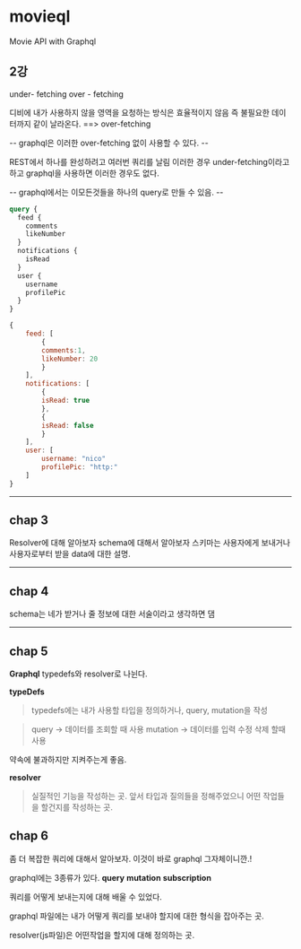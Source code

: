 # movieql

Movie API with Graphql

## 2강

under- fetching
over - fetching

디비에 내가 사용하지 않을 영역을 요청하는 방식은 효율적이지 않음
즉 불필요한 데이터까지 같이 날라온다.
==> over-fetching

-- graphql은 이러한 over-fetching 없이 사용할 수 있다. --

REST에서 하나를 완성하려고 여러번 쿼리를 날림
이러한 경우 under-fetching이라고 하고 graphql을 사용하면 이러한 경우도 없다.

-- graphql에서는 이모든것들을 하나의 query로 만들 수 있음. --

```graphql
query {
  feed {
    comments
    likeNumber
  }
  notifications {
    isRead
  }
  user {
    username
    profilePic
  }
}
```

```javascript
{
    feed: [
        {
        comments:1,
        likeNumber: 20
        }
    ],
    notifications: [
        {
        isRead: true
        },
        {
        isRead: false
        }
    ],
    user: [
        username: "nico"
        profilePic: "http:"
    ]
}
```

---

## chap 3

Resolver에 대해 알아보자
schema에 대해서 알아보자
스키마는 사용자에게 보내거나 사용자로부터 받을 data에 대한 설명.

---

## chap 4

schema는 네가 받거나 줄 정보에 대한 서술이라고 생각하면 댐

---

## chap 5

**Graphql**
typedefs와 resolver로 나뉜다.

**typeDefs**

> typedefs에는 내가 사용할 타입을 정의하거나, query, mutation을 작성

> query -> 데이터를 조회할 때 사용
> mutation -> 데이터를 입력 수정 삭제 할때 사용

약속에 불과하지만 지켜주는게 좋음.

**resolver**

> 실질적인 기능을 작성하는 곳.
> 앞서 타입과 질의들을 정해주었으니 어떤 작업들을 할건지를 작성하는 곳.


## chap 6
좀 더 복잡한 쿼리에 대해서 알아보자.
이것이 바로 graphql 그자체이니깐.!

graphql에는 3종류가 있다.
**query**
**mutation**
**subscription**

쿼리를 어떻게 보내는지에 대해 배울 수 있었다.

graphql 파일에는 내가 어떻게 쿼리를 보내야 할지에 대한 형식을 잡아주는 곳.

resolver(js파일)은 어떤작업을 할지에 대해 정의하는 곳.


